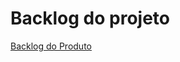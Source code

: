 # Backlog do projeto

[Backlog do Produto](https://github.com/celsoteofilo/PSI_solucoes/assets/103187575/cba65690-4452-4a98-aaf2-bbebf752fd45)
